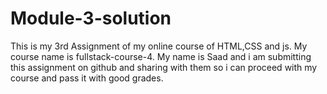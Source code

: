 # Module-3-solution

This is my 3rd Assignment of my online course of HTML,CSS and js. My course name is fullstack-course-4. My name is Saad and i am submitting this assignment on github and sharing with them so i can proceed with my course and pass it with good grades. 